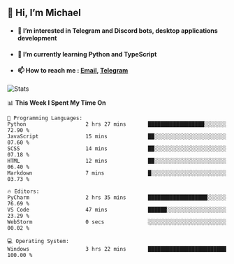 ## 👋 Hi, I’m Michael
- #### 👀 I’m interested in Telegram and Discord bots, desktop applications development
- #### 🌱 I’m currently learning Python and TypeScript
- #### 📫 How to reach me : [Email](mailto:misha@kurapov.ru), [Telegram](https://t.me/mickr7)

![Stats](https://github-readme-stats.vercel.app/api?username=krpff&show_icons=true&theme=github_dark&hide_border=true&hide=issues&count_private=true&layout=compact)


<!--START_SECTION:waka-->
📊 **This Week I Spent My Time On** 

```text
💬 Programming Languages: 
Python                   2 hrs 27 mins       ██████████████████░░░░░░░   72.90 % 
JavaScript               15 mins             ██░░░░░░░░░░░░░░░░░░░░░░░   07.60 % 
SCSS                     14 mins             ██░░░░░░░░░░░░░░░░░░░░░░░   07.18 % 
HTML                     12 mins             ██░░░░░░░░░░░░░░░░░░░░░░░   06.40 % 
Markdown                 7 mins              █░░░░░░░░░░░░░░░░░░░░░░░░   03.73 % 

🔥 Editors: 
PyCharm                  2 hrs 35 mins       ███████████████████░░░░░░   76.69 % 
VS Code                  47 mins             ██████░░░░░░░░░░░░░░░░░░░   23.29 % 
WebStorm                 0 secs              ░░░░░░░░░░░░░░░░░░░░░░░░░   00.02 % 

💻 Operating System: 
Windows                  3 hrs 22 mins       █████████████████████████   100.00 % 
```


<!--END_SECTION:waka-->
